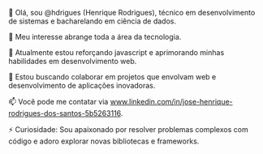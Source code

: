 👋 Olá, sou @hdrigues (Henrique Rodrigues), técnico em desenvolvimento de sistemas e bacharelando em ciência de dados.

👀 Meu interesse abrange toda a área da tecnologia.

🌱 Atualmente estou reforçando javascript e aprimorando minhas habilidades em desenvolvimento web.

💞️ Estou buscando colaborar em projetos que envolvam web e desenvolvimento de aplicações inovadoras.

📫 Você pode me contatar via www.linkedin.com/in/jose-henrique-rodrigues-dos-santos-5b5263116.

⚡ Curiosidade: Sou apaixonado por resolver problemas complexos com código e adoro explorar novas bibliotecas e frameworks.

<!---
hdrigues/hdrigues is a ✨ special ✨ repository because its `README.md` (this file) appears on your GitHub profile.
You can click the Preview link to take a look at your changes.
--->
